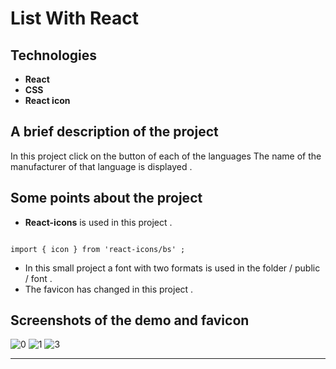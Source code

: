 # List With React

## Technologies

- **React**
- **CSS**
- **React icon**

## A brief description of the project

In this project click on the button of each of the languages
The name of the manufacturer of that language is displayed .

## Some points about the project

- **React-icons** is used in this project .

```JSX

import { icon } from 'react-icons/bs' ;

```
- In this small project a font with two formats is used in the folder / public / font .
- The favicon has changed in this project .

## Screenshots of the demo and favicon

![0](https://user-images.githubusercontent.com/100797809/180575604-ac7988e1-e04a-47de-8009-45e466d75910.png)
![1](https://user-images.githubusercontent.com/100797809/180575611-a62d4662-0a79-4a86-b16b-7ceae5cef3c5.png)
![3](https://user-images.githubusercontent.com/100797809/180575619-77c0834c-e646-4371-8f1c-5fc18961f225.png)

---
